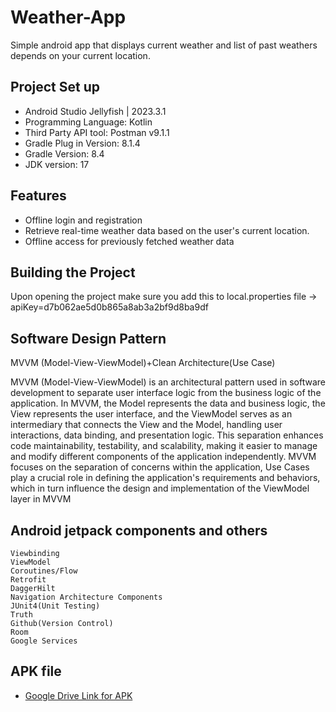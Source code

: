 # Weather-App
Simple android app that displays current weather and list of past weathers depends on your current location.


## Project Set up
- Android Studio Jellyfish | 2023.3.1
- Programming Language: Kotlin
- Third Party API tool: Postman v9.1.1
- Gradle Plug in Version: 8.1.4 
- Gradle Version: 8.4
- JDK version: 17

## Features
- Offline login and registration
- Retrieve real-time weather data based on the user's current location.
- Offline access for previously fetched weather data

## Building the Project
Upon opening the project make sure you add this to local.properties file -> apiKey=d7b062ae5d0b865a8ab3a2bf9d8ba9df

## Software Design Pattern
MVVM (Model-View-ViewModel)+Clean Architecture(Use Case)

MVVM (Model-View-ViewModel) is an architectural pattern used in software development to separate user interface logic from the business logic of the application. In MVVM, the Model represents the data and business logic, the View represents the user interface, and the ViewModel serves as an intermediary that connects the View and the Model, handling user interactions, data binding, and presentation logic. This separation enhances code maintainability, testability, and scalability, making it easier to manage and modify different components of the application independently. MVVM focuses on the separation of concerns within the application, Use Cases play a crucial role in defining the application's requirements and behaviors, which in turn influence the design and implementation of the ViewModel layer in MVVM


## Android jetpack components and others

    Viewbinding
    ViewModel
    Coroutines/Flow
    Retrofit
    DaggerHilt
    Navigation Architecture Components
    JUnit4(Unit Testing)
    Truth
    Github(Version Control)
    Room
    Google Services


## APK file 

 - [Google Drive Link for APK](https://drive.google.com/file/d/1b1OzgV3-SIKY5Tbodc2bsEs59r5vNjTY/view?usp=drive_link)


